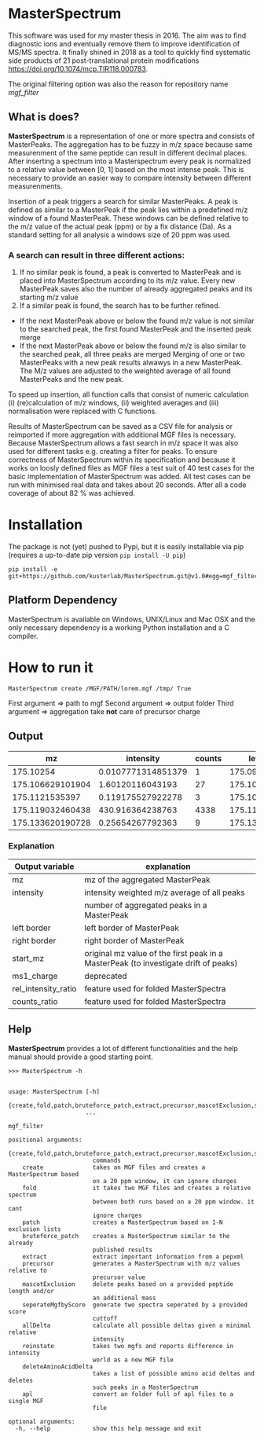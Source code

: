
# MasterSpectrum
This software was used for my master thesis in 2016. The aim was to find diagnostic ions and eventually remove them to improve identification of MS/MS spectra. It finally shined in 2018 as a tool to quickly find systematic side products of 21 post-translational protein modifications https://doi.org/10.1074/mcp.TIR118.000783.

The original filtering option was also the reason for repository name *mgf_filter*

## What is does?
**MasterSpectrum** is a representation of one or more spectra and consists of MasterPeaks.
The aggregation has to be fuzzy in m/z space because same measurenment of the same peptide can result in different decimal places. After inserting a spectrum into a Masterspectrum every peak is normalized to a relative value between [0, 1] based on the most
intense peak. This is necessary to provide an easier way to compare intensity between different measurenments.


Insertion of a peak triggers a search for similar MasterPeaks. A peak is defined as similar
to a MasterPeak if the peak lies within a predefined m/z window of a found MasterPeak.
These windows can be defined relative to the m/z value of the actual peak (ppm) or by
a fix distance (Da). As a standard setting for all analysis a windows size of 20 ppm was
used.

### A search can result in three different actions:
1. If no similar peak is found, a peak is converted to MasterPeak and is placed into MasterSpectrum according to its m/z value. Every new MasterPeak saves also the number of already aggregated peaks and its starting m/z value
2. If a similar peak is found, the search has to be further refined.  
  - If the next MasterPeak above or below the found m/z value is not similar to the searched peak, the first found MasterPeak and the inserted peak merge 
  - If the next MasterPeak above or below the found m/z is also similar to the searched peak, all three peaks are merged Merging of one or two MasterPeaks with a new peak results alwawys in a new MasterPeak. The M/z values are adjusted to the weighted average of all found MasterPeaks and the new peak. 


To speed up insertion, all function calls that consist of numeric calculation (i) (re)calculation of m/z windows, (ii) weighted averages and (iii) normalisation were replaced with C functions. 

Results of MasterSpectrum can be saved as a CSV file for analysis or reimported if more aggregation with additional MGF files is necessary.
Because MasterSpectrum allows a fast search in m/z space it was also used for different tasks e.g. creating a filter for peaks.
To ensure correctness of MasterSpectrum within its specification and because it works on loosly defined files as MGF files a test suit of 40 test cases for the basic implementation of MasterSpectrum was added. All test cases can be run with minimised real data and
takes about 20 seconds. After all a code coverage of about 82 % was achieved.

# Installation
The package is not (yet) pushed to Pypi, but it is easily installable via pip (requires a up-to-date pip version `pip install -U pip`)
```
pip install -e git+https://github.com/kusterlab/MasterSpectrum.git@v1.0#egg=mgf_filter
```

## Platform Dependency
MasterSpectrum is available on Windows, UNIX/Linux and Mac OSX and the only necessary dependency is a working Python installation and a C compiler.

# How to run it

```
MasterSpectrum create /MGF/PATH/lorem.mgf /tmp/ True
```
First argument => path to mgf
Second argument => output folder
Third argument => aggregation take **not** care of precursor charge

## Output

| mz               | intensity          | counts | left border      | right border     | start_mz  | ms1_charge | rel_intensity_ratio | counts_ratio | 
|------------------|--------------------|--------|------------------|------------------|-----------|------------|---------------------|--------------| 
| 175.10254        | 0.0107771314851379 | 1      | 175.0990379492   | 175.1060420508   | 175.10254 | 0          | 0                   | 0            | 
| 175.106629101904 | 1.60120116043193   | 27     | 175.103126969322 | 175.110131234486 | 175.10474 | 0          | 0                   | 0            | 
| 175.1121535397   | 0.119175527922278  | 3      | 175.108651296629 | 175.115655782771 | 175.11229 | 0          | 0                   | 0            | 
| 175.119032460438 | 430.916364238763   | 4338   | 175.115530079789 | 175.122534841087 | 175.11354 | 0          | 0                   | 0            | 
| 175.133620190728 | 0.25654267792363   | 9      | 175.130117518324 | 175.137122863132 | 175.13344 | 0          | 0                   | 0            | 

### Explanation

| Output variable     	| explanation                                                                         	|
|---------------------	|-------------------------------------------------------------------------------------	|
| mz                  	| mz of the aggregated MasterPeak                                                     	|
| intensity           	| intensity weighted m/z average of all peaks                                         	|
|                     	| number of aggregated peaks in a MasterPeak                                          	|
| left border         	| left border of MasterPeak                                                           	|
| right border        	| right border of MasterPeak                                                          	|
| start_mz            	| original mz value of the first peak in a MasterPeak (to investigate drift of peaks) 	|
| ms1_charge          	| deprecated                                                                          	|
| rel_intensity_ratio 	| feature used for folded MasterSpectra                                               	|
| counts_ratio        	| feature used for folded MasterSpectra                                               	|


## Help
**MasterSpectrum** provides a lot of different functionalities and the help manual should provide a good starting point.

```
>>> MasterSpectrum -h 


usage: MasterSpectrum [-h]
                      {create,fold,patch,bruteforce_patch,extract,precursor,mascotExclusion,seperateMgfbyScore,allDelta,reinstate,deleteAminoAcidDelta,apl}
                      ...

mgf_filter

positional arguments:
  {create,fold,patch,bruteforce_patch,extract,precursor,mascotExclusion,seperateMgfbyScore,allDelta,reinstate,deleteAminoAcidDelta,apl}
                        commands
    create              takes an MGF files and creates a MasterSpectrum based
                        on a 20 ppm window, it can ignore charges
    fold                it takes two MGF files and creates a relative spectrum
                        between both runs based on a 20 ppm window. it cant
                        ignore charges
    patch               creates a MasterSpectrum based on 1-N exclusion lists
    bruteforce_patch    creates a MasterSpectrum similar to the already
                        published results
    extract             extract important information from a pepxml
    precursor           generates a MasterSpectrum with m/z values relative to
                        precursor value
    mascotExclusion     delete peaks based on a provided peptide length and/or
                        an additional mass
    seperateMgfbyScore  generate two spectra seperated by a provided score
                        cuttoff
    allDelta            calculate all possible deltas given a minimal relative
                        intensity
    reinstate           takes two mgfs and reports difference in intensity
                        world as a new MGF file
    deleteAminoAcidDelta
                        takes a list of possible amino acid deltas and deletes
                        such peaks in a MasterSpectrum
    apl                 convert an folder full of apl files to a single MGF
                        file

optional arguments:
  -h, --help            show this help message and exit

```
